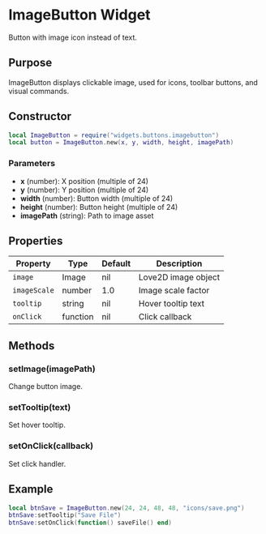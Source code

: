 # ImageButton Widget

Button with image icon instead of text.

## Purpose

ImageButton displays clickable image, used for icons, toolbar buttons, and visual commands.

## Constructor

```lua
local ImageButton = require("widgets.buttons.imagebutton")
local button = ImageButton.new(x, y, width, height, imagePath)
```

### Parameters

- **x** (number): X position (multiple of 24)
- **y** (number): Y position (multiple of 24)
- **width** (number): Button width (multiple of 24)
- **height** (number): Button height (multiple of 24)
- **imagePath** (string): Path to image asset

## Properties

| Property | Type | Default | Description |
|----------|------|---------|-------------|
| `image` | Image | nil | Love2D image object |
| `imageScale` | number | 1.0 | Image scale factor |
| `tooltip` | string | nil | Hover tooltip text |
| `onClick` | function | nil | Click callback |

## Methods

### setImage(imagePath)
Change button image.

### setTooltip(text)
Set hover tooltip.

### setOnClick(callback)
Set click handler.

## Example

```lua
local btnSave = ImageButton.new(24, 24, 48, 48, "icons/save.png")
btnSave:setTooltip("Save File")
btnSave:setOnClick(function() saveFile() end)
```
